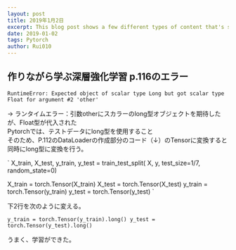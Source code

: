 ```yaml
---
layout: post
title: 2019年1月2日
excerpt: This blog post shows a few different types of content that's supported and styled with Markdown. Basic typography, images, and code are all supported.
date: 2019-01-02
tags: Pytorch
author: Rui010
---
```


## 作りながら学ぶ深層強化学習 p.116のエラー

`RuntimeError: Expected object of scalar type Long but got scalar type Float for argument #2 'other'`  

→ ランタイムエラー：引数otherにスカラーのlong型オブジェクトを期待したが、Float型が代入された  
Pytorchでは、テストデータにlong型を使用すること  
そのため、P.112のDataLoaderの作成部分のコード（↓）のTensorに変換すると同時にlong型に変換を行う。　　　

`
X_train, X_test, y_train, y_test = train_test_split(
    X, y, test_size=1/7, random_state=0)

X_train = torch.Tensor(X_train)
X_test = torch.Tensor(X_test)
y_train = torch.Tensor(y_train)
y_test = torch.Tensor(y_test)
`

下2行を次のように変える。  　

`
y_train = torch.Tensor(y_train).long()
y_test = torch.Tensor(y_test).long()
`

うまく、学習ができた。
